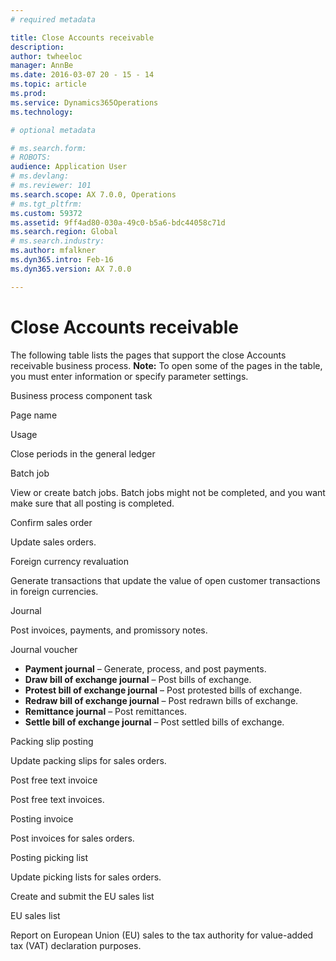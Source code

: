 ```yaml
---
# required metadata

title: Close Accounts receivable
description: 
author: twheeloc
manager: AnnBe
ms.date: 2016-03-07 20 - 15 - 14
ms.topic: article
ms.prod: 
ms.service: Dynamics365Operations
ms.technology: 

# optional metadata

# ms.search.form: 
# ROBOTS: 
audience: Application User
# ms.devlang: 
# ms.reviewer: 101
ms.search.scope: AX 7.0.0, Operations
# ms.tgt_pltfrm: 
ms.custom: 59372
ms.assetid: 9ff4ad80-030a-49c0-b5a6-bdc44058c71d
ms.search.region: Global
# ms.search.industry: 
ms.author: mfalkner
ms.dyn365.intro: Feb-16
ms.dyn365.version: AX 7.0.0

---
```


# Close Accounts receivable



The following table lists the pages that support the close Accounts receivable business process. **Note:** To open some of the pages in the table, you must enter information or specify parameter settings.

Business process component task

Page name

Usage

Close periods in the general ledger

Batch job

View or create batch jobs. Batch jobs might not be completed, and you want make sure that all posting is completed.

Confirm sales order

Update sales orders.

Foreign currency revaluation

Generate transactions that update the value of open customer transactions in foreign currencies.

Journal

Post invoices, payments, and promissory notes.

Journal voucher

-   **Payment journal** – Generate, process, and post payments.
-   **Draw bill of exchange journal** – Post bills of exchange.
-   **Protest bill of exchange journal** – Post protested bills of exchange.
-   **Redraw bill of exchange journal** – Post redrawn bills of exchange.
-   **Remittance journal** – Post remittances.
-   **Settle bill of exchange journal** – Post settled bills of exchange.

Packing slip posting

Update packing slips for sales orders.

Post free text invoice

Post free text invoices.

Posting invoice

Post invoices for sales orders.

Posting picking list

Update picking lists for sales orders.

Create and submit the EU sales list

EU sales list

Report on European Union (EU) sales to the tax authority for value-added tax (VAT) declaration purposes.

